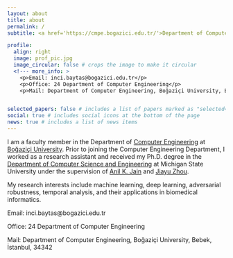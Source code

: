 ```yaml
---
layout: about
title: about
permalink: /
subtitle: <a href='https://cmpe.bogazici.edu.tr/'>Department of Computer Engineering at Boğaziçi University</a>.

profile:
  align: right
  image: prof_pic.jpg
  image_circular: false # crops the image to make it circular
  <!--- more_info: >
    <p>Email: inci.baytas@bogazici.edu.tr</p>
    <p>Office: 24 Department of Computer Engineering</p>
    <p>Mail: Department of Computer Engineering, Boğaziçi University, Bebek, İstanbul, 34342</p>  ---> 


selected_papers: false # includes a list of papers marked as "selected={true}"
social: true # includes social icons at the bottom of the page
news: true # includes a list of news items
---
```


I am a faculty member in the Department of [Computer Engineering](https://www.cmpe.boun.edu.tr/) at [Boğaziçi University](https://bogazici.edu.tr/en_US). Prior to joining the Computer Engineering Department, I worked as a research assistant and received my Ph.D. degree in the [Department of Computer Science and Engineering](https://engineering.msu.edu/about/departments/cse) at Michigan State University under the supervision of [Anil K. Jain](https://www.cse.msu.edu/~jain/) and [Jiayu Zhou](https://jiayuzhou.github.io/).

My research interests include machine learning, deep learning, adversarial robustness, temporal analysis, and their applications in biomedical informatics.

<p>Email: inci.baytas@bogazici.edu.tr</p>
<p>Office: 24 Department of Computer Engineering</p>
<p>Mail: Department of Computer Engineering, Boğaziçi University, Bebek, İstanbul, 34342</p>
